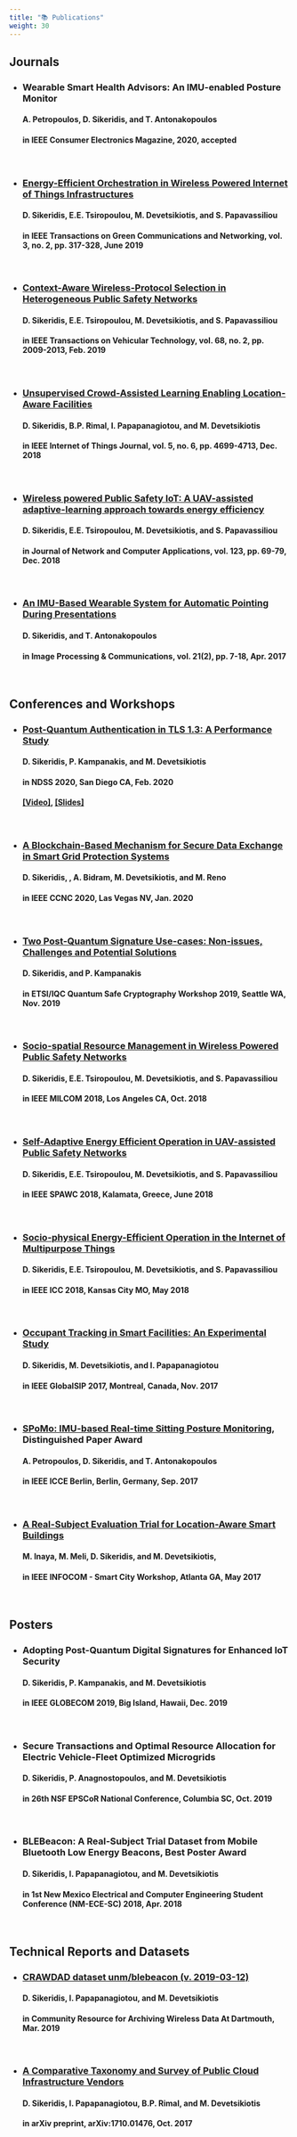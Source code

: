 ```yaml
---
title: "📚 Publications"
weight: 30
---
```


## Journals

* ### Wearable Smart Health Advisors: An IMU-enabled Posture Monitor
    #### A. Petropoulos, **D. Sikeridis**, and T. Antonakopoulos
    #### in **IEEE Consumer Electronics Magazine**, 2020, accepted 
<br />

* ### [Energy-Efficient Orchestration in Wireless Powered Internet of Things Infrastructures](https://ieeexplore.ieee.org/abstract/document/8567970)
    #### **D. Sikeridis**, E.E. Tsiropoulou, M. Devetsikiotis, and S. Papavassiliou
    #### in **IEEE Transactions on Green Communications and Networking**, vol. 3, no. 2, pp. 317-328, June 2019
<br />

* ### [Context-Aware Wireless-Protocol Selection in Heterogeneous Public Safety Networks](https://ieeexplore.ieee.org/document/8571298)
    #### **D. Sikeridis**, E.E. Tsiropoulou, M. Devetsikiotis, and S. Papavassiliou
    #### in **IEEE Transactions on Vehicular Technology**, vol. 68, no. 2, pp. 2009-2013, Feb. 2019
<br />

* ### [Unsupervised Crowd-Assisted Learning Enabling Location-Aware Facilities](https://ieeexplore.ieee.org/document/8305452)
    #### **D. Sikeridis**, B.P. Rimal, I. Papapanagiotou, and M. Devetsikiotis
    #### in **IEEE Internet of Things Journal**, vol. 5, no. 6, pp. 4699-4713, Dec. 2018
<br />

* ### [Wireless powered Public Safety IoT: A UAV-assisted adaptive-learning approach towards energy efficiency](https://www.sciencedirect.com/science/article/pii/S108480451830290X?casa_token=wH6jRZIyIp8AAAAA:eyHPuT1dusfsK-I8t-zf9oFxPgFpSWUe_WabYROkfsZGPDtTIXKoybetWj90unJ2IdeKIDk)
    #### **D. Sikeridis**, E.E. Tsiropoulou, M. Devetsikiotis, and S. Papavassiliou
    #### in **Journal of Network and Computer Applications**, vol. 123, pp. 69-79, Dec. 2018
<br />

* ### [An IMU-Based Wearable System for Automatic Pointing During Presentations](https://content.sciendo.com/view/journals/ipc/21/2/article-p7.xml)
    #### **D. Sikeridis**, and T. Antonakopoulos
    #### in **Image Processing & Communications**, vol. 21(2), pp. 7-18, Apr. 2017
<br />

## Conferences and Workshops

* ### [Post-Quantum Authentication in TLS 1.3: A Performance Study](https://www.ndss-symposium.org/ndss-paper/post-quantum-authentication-in-tls-1-3-a-performance-study/) 
    #### **D. Sikeridis**, P. Kampanakis, and M. Devetsikiotis
    #### in **NDSS 2020**, San Diego CA, Feb. 2020
    #### [[Video]](https://www.youtube.com/watch?v=1X2C1BVRw64&list=PLfUWWM-POgQuM5I1WQSlp6PF-IBsgCdlH&index=3&t=0s), [[Slides]](https://www.ndss-symposium.org/wp-content/uploads/24203-slides.pdf)
<br />

* ### [A Blockchain-Based Mechanism for Secure Data Exchange in Smart Grid Protection Systems](https://ieeexplore.ieee.org/abstract/document/9045368)
    #### **D. Sikeridis**, , A. Bidram, M. Devetsikiotis, and M. Reno
    #### in **IEEE CCNC 2020**, Las Vegas NV, Jan. 2020
<br />

* ### [Two Post-Quantum Signature Use-cases: Non-issues, Challenges and Potential Solutions](https://eprint.iacr.org/2019/1276.pdf)
    #### **D. Sikeridis**, and P. Kampanakis
    #### in **ETSI/IQC Quantum Safe Cryptography Workshop 2019**, Seattle WA, Nov. 2019
<br />

* ### [Socio-spatial Resource Management in Wireless Powered Public Safety Networks](https://ieeexplore.ieee.org/abstract/document/8599752)
    #### **D. Sikeridis**, E.E. Tsiropoulou, M. Devetsikiotis, and S. Papavassiliou
    #### in **IEEE MILCOM 2018**, Los Angeles CA, Oct. 2018
<br />

* ### [Self-Adaptive Energy Efficient Operation in UAV-assisted Public Safety Networks](https://ieeexplore.ieee.org/document/8446007)
    #### **D. Sikeridis**, E.E. Tsiropoulou, M. Devetsikiotis, and S. Papavassiliou
    #### in **IEEE SPAWC 2018**, Kalamata, Greece, June 2018
<br />

* ### [Socio-physical Energy-Efficient Operation in the Internet of Multipurpose Things](https://ieeexplore.ieee.org/document/8422423)
    #### **D. Sikeridis**, E.E. Tsiropoulou, M. Devetsikiotis, and S. Papavassiliou
    #### in **IEEE ICC 2018**, Kansas City MO, May 2018    
<br />

* ### [Occupant Tracking in Smart Facilities: An Experimental Study](https://ieeexplore.ieee.org/document/8309074)
    #### **D. Sikeridis**, M. Devetsikiotis, and I. Papapanagiotou
    #### in **IEEE GlobalSIP 2017**, Montreal, Canada, Nov. 2017
<br />

* ### [SPoMo: IMU-based Real-time Sitting Posture Monitoring](https://ieeexplore.ieee.org/document/8210574), **Distinguished Paper Award**
    #### A. Petropoulos, **D. Sikeridis**, and T. Antonakopoulos
    #### in **IEEE ICCE Berlin**, Berlin, Germany, Sep. 2017
<br />    

* ### [A Real-Subject Evaluation Trial for Location-Aware Smart Buildings](https://ieeexplore.ieee.org/document/8116393)
    #### M. Inaya, M. Meli, **D. Sikeridis**, and M. Devetsikiotis,
    #### in **IEEE INFOCOM - Smart City Workshop**, Atlanta GA, May 2017
<br />    


## Posters

* ### Adopting Post-Quantum Digital Signatures for Enhanced IoT Security
    #### **D. Sikeridis**, P. Kampanakis, and M. Devetsikiotis
    #### in **IEEE GLOBECOM 2019**, Big Island, Hawaii, Dec. 2019 
<br />

* ### Secure Transactions and Optimal Resource Allocation for Electric Vehicle-Fleet Optimized Microgrids
    #### **D. Sikeridis**, P. Anagnostopoulos, and  M. Devetsikiotis
    #### in **26th NSF EPSCoR National Conference**, Columbia SC, Oct. 2019
<br />

* ### BLEBeacon: A Real-Subject Trial Dataset from Mobile Bluetooth Low Energy Beacons, **Best Poster Award**
    #### **D. Sikeridis**, I. Papapanagiotou, and  M. Devetsikiotis
    #### in **1st New Mexico Electrical and Computer Engineering Student Conference (NM-ECE-SC) 2018**, Apr. 2018
<br />


## Technical Reports and Datasets

* ### [CRAWDAD dataset unm/blebeacon (v. 2019-03-12)](https://crawdad.org/unm/blebeacon/20190312/)
    #### **D. Sikeridis**, I. Papapanagiotou, and  M. Devetsikiotis
    #### in **Community Resource for Archiving Wireless Data At Dartmouth**,  Mar. 2019
<br />

* ### [A Comparative Taxonomy and Survey of Public Cloud Infrastructure Vendors](https://arxiv.org/abs/1710.01476)
    #### **D. Sikeridis**, I. Papapanagiotou, B.P. Rimal, and M. Devetsikiotis
    #### in **arXiv preprint**,  arXiv:1710.01476, Oct. 2017
<br />
